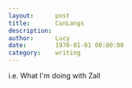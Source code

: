 ```yaml
---
layout:      post
title:       ConLangs
description: 
author:      Lucy
date:        1970-01-01 00:00:00
category:    writing
---
```


i.e. What I'm doing with Zall

